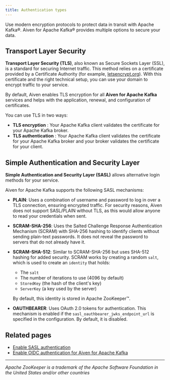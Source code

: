 ```yaml
---
title: Authentication types
---
```


Use modern encryption protocols to protect data in transit with Apache Kafka®. Aiven for Apache Kafka® provides multiple options to secure your data.

## Transport Layer Security

**Transport Layer Security (TLS)**, also known as Secure Sockets Layer (SSL),
is a standard for securing Internet traffic. This method relies on a certificate
provided by a Certificate Authority (for example,
[letsencrypt.org](https://letsencrypt.org)). With this certificate and the right
technical setup, you can use your domain to encrypt traffic to your service.

By default, Aiven enables TLS encryption for all **Aiven for Apache Kafka** services
and helps with the application, renewal, and configuration of certificates.

You can use TLS in two ways:

- **TLS encryption** : Your Apache Kafka client validates the
  certificate for your Apache Kafka broker.
- **TLS authentication** : Your Apache Kafka client validates the
  certificate for your Apache Kafka broker and your broker validates
  the certificate for your client.

## Simple Authentication and Security Layer

**Simple Authentication and Security Layer (SASL)** allows alternative login
methods for your service.

Aiven for Apache Kafka supports the following SASL mechanisms:

- **PLAIN**: Uses a combination of username and password to log in over a TLS
  connection, ensuring encrypted traffic. For security reasons, Aiven does not support
  SASL/PLAIN without TLS, as this would allow anyone to read your credentials when sent.
- **SCRAM-SHA-256**: Uses the Salted Challenge Response Authentication Mechanism (SCRAM)
  with SHA-256 hashing to identify clients without sending plain-text passwords. It does
  not reveal the password to servers that do not already have it.
- **SCRAM-SHA-512**: Similar to SCRAM-SHA-256 but uses SHA-512 hashing for added
  security. SCRAM works by creating a random `salt`, which is used to create an
  `identity` that holds:

  -   The `salt`
  -   The number of iterations to use (4096 by default)
  -   `StoredKey` (the hash of the client's key)
  -   `ServerKey`  (a key used by the server)

  By default, this identity is stored in Apache ZooKeeper™.

- **OAUTHBEARER**: Uses OAuth 2.0 tokens for authentication. This mechanism is enabled if
  the `sasl_oauthbearer_jwks_endpoint_url` is specified in the configuration. By default,
  it is disabled.

## Related pages

- [Enable SASL authentication](/docs/products/kafka/howto/kafka-sasl-auth)
- [Enable OIDC authentication for Aiven for Apache Kafka](/docs/products/kafka/howto/enable-oidc)


------------------------------------------------------------------------

*Apache ZooKeeper is a trademark of the Apache Software Foundation in
the United States and/or other countries*
